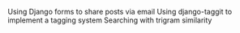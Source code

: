 Using Django forms to share posts via email
Using django-taggit to implement a tagging system
Searching with trigram similarity
